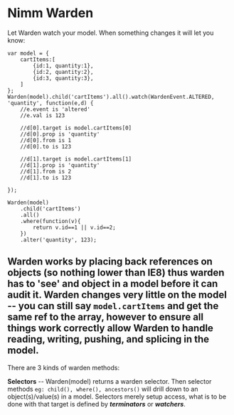 # Nimm Warden

Let Warden watch your model.  When something changes it will let you know:
```
var model = {
	cartItems:[
		{id:1, quantity:1},
		{id:2, quantity:2},
		{id:3, quantity:3},
	]
};
Warden(model).child('cartItems').all().watch(WardenEvent.ALTERED, 'quantity', function(e,d) {
	//e.event is 'altered'
	//e.val is 123
	
	//d[0].target is model.cartItems[0]
	//d[0].prop is 'quantity'
	//d[0].from is 1
	//d[0].to is 123
	
	//d[1].target is model.cartItems[1]
	//d[1].prop is 'quantity'
	//d[1].from is 2
	//d[1].to is 123
	
});

Warden(model)
	.child('cartItems')
	.all()
	.where(function(v){
		return v.id==1 || v.id==2;
	})
	.alter('quantity', 123);

```

Warden works by placing back references on objects (so nothing lower than IE8) thus warden has to 'see' and object in a model before it can audit it.  Warden changes very little on the model -- you can still say `model.cartItems` and get the same ref to the array, however to ensure all things work correctly allow Warden to handle reading, writing, pushing, and splicing in the model.
------------------------

There are 3 kinds of warden methods:

__Selectors__ -- Warden(model) returns a warden selector.  Then selector methods `eg: child(), where(), ancestors()` will drill down to an object(s)/value(s) in a model.  Selectors merely setup access, what is to be done with that target is defined by ___terminators___ or ___watchers___.
